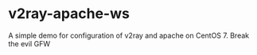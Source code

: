 # v2ray-apache-ws
A simple demo for configuration of v2ray and apache on CentOS 7. Break the evil GFW
